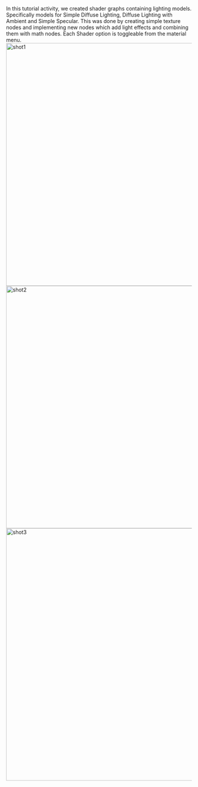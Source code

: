 In this tutorial activity, we created shader graphs containing lighting models. Specifically models for Simple Diffuse Lighting, Diffuse Lighting with Ambient and Simple Specular. This was done by creating simple texture nodes and implementing new nodes which add light effects and combining them with math nodes. Each Shader option is toggleable from the material menu.
<img width="1300" height="657" alt="shot1" src="https://github.com/user-attachments/assets/0be1b784-e3a6-4d0a-8be9-ec31ac17671b" />
<img width="1302" height="656" alt="shot2" src="https://github.com/user-attachments/assets/f2cf60fa-b205-4691-8640-c534f2c8247c" />
<img width="1301" height="683" alt="shot3" src="https://github.com/user-attachments/assets/86447415-3063-42bd-9296-8c8a4172b896" />
